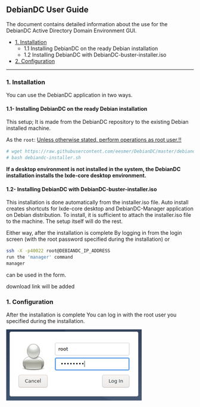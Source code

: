 ## DebianDC User Guide

The document contains detailed information about the use for the DebianDC Active Directory Domain Environment GUI.

- [1. Installation](#1-installation)
  - 1.1 Installing DebianDC on the ready Debian installation
  - 1.2 Installing DebianDC with DebianDC-buster-installer.iso
- [2. Configuration](#2-configuration)
---

### 1. Installation

You can use the DebianDC application in two ways.
#### 1.1- Installing DebianDC on the ready Debian installation
This setup; It is made from the DebianDC repository to the existing Debian installed machine.

As the `root`: <ins>Unless otherwise stated, perform operations as root user.!!</ins>

```bash
# wget https://raw.githubusercontent.com/eesmer/DebianDC/master/debiandc-installer.sh
# bash debiandc-installer.sh
```
**If a desktop environment is not installed in the system, the DebianDC installation installs the lxde-core desktop environment.**

#### 1.2- Installing DebianDC with DebianDC-buster-installer.iso
This installation is done automatically from the installer.iso file.
Auto install creates shortcuts for lxde-core desktop and DebianDC-Manager application on Debian distribution.
To install, it is sufficient to attach the installer.iso file to the machine.
The setup itself will do the rest.

Either way, after the installation is complete
By logging in from the login screen (with the root password specified during the installation)
or

```bash
ssh -X -p40022 root@DEBIANDC_IP_ADDRESS
run the 'manager' command
manager
```
can be used in the form.

download link will be added

### 1. Configuration
After the installation is complete
You can log in with the root user you specified during the installation.

![alt text](screenshots/login1.png "DebianDC Login")

